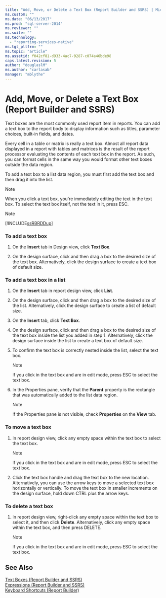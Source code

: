```yaml
---
title: "Add, Move, or Delete a Text Box (Report Builder and SSRS) | Microsoft Docs"
ms.custom: ""
ms.date: "06/13/2017"
ms.prod: "sql-server-2014"
ms.reviewer: ""
ms.suite: ""
ms.technology: 
  - "reporting-services-native"
ms.tgt_pltfrm: ""
ms.topic: "article"
ms.assetid: f042cf81-d933-4ac7-9287-c074a46bde98
caps.latest.revision: 5
author: "douglaslM"
ms.author: "carlasab"
manager: "mblythe"
---
```

# Add, Move, or Delete a Text Box (Report Builder and SSRS)
  Text boxes are the most commonly used report item in reports. You can add a text box to the report body to display information such as titles, parameter choices, built-in fields, and dates.  
  
 Every cell in a table or matrix is really a text box. Almost all report data displayed in a report with tables and matrices is the result of the report processor evaluating the contents of each text box in the report. As such, you can format cells in the same way you would format other text boxes outside the data region.  
  
 To add a text box to a list data region, you must first add the text box and then drag it into the list.  
  
> [!NOTE]  
>  When you click a text box, you're immediately editing the text in the text box. To select the text box itself, not the text in it, press ESC.  
  
> [!NOTE]  
>  [!INCLUDE[ssRBRDDup](../../includes/ssrbrddup-md.md)]  
  
### To add a text box  
  
1.  On the **Insert** tab in Design view, click **Text Box**.  
  
2.  On the design surface, click and then drag a box to the desired size of the text box. Alternatively, click the design surface to create a text box of default size.  
  
### To add a text box in a list  
  
1.  On the **Insert** tab in report design view, click **List**.  
  
2.  On the design surface, click and then drag a box to the desired size of the list. Alternatively, click the design surface to create a list of default size.  
  
3.  On the **Insert** tab, click **Text Box**.  
  
4.  On the design surface, click and then drag a box to the desired size of the text box inside the list you added in step 1. Alternatively, click the design surface inside the list to create a text box of default size.  
  
5.  To confirm the text box is correctly nested inside the list, select the text box.  
  
    > [!NOTE]  
    >  If you click in the text box and are in edit mode, press ESC to select the text box.  
  
6.  In the Properties pane, verify that the **Parent** property is the rectangle that was automatically added to the list data region.  
  
    > [!NOTE]  
    >  If the Properties pane is not visible, check **Properties** on the **View** tab.  
  
### To move a text box  
  
1.  In report design view, click any empty space within the text box to select the text box.  
  
    > [!NOTE]  
    >  If you click in the text box and are in edit mode, press ESC to select the text box.  
  
2.  Click the text box handle and drag the text box to the new location. Alternatively, you can use the arrow keys to move a selected text box horizontally or vertically. To move the text box in smaller increments on the design surface, hold down CTRL plus the arrow keys.  
  
### To delete a text box  
  
1.  In report design view, right-click any empty space within the text box to select it, and then click **Delete**. Alternatively, click any empty space within the text box, and then press DELETE.  
  
    > [!NOTE]  
    >  If you click in the text box and are in edit mode, press ESC to select the text box.  
  
## See Also  
 [Text Boxes &#40;Report Builder and SSRS&#41;](../../2014/reporting-services/text-boxes-report-builder-and-ssrs.md)   
 [Expressions &#40;Report Builder and SSRS&#41;](../../2014/reporting-services/expressions-report-builder-and-ssrs.md)   
 [Keyboard Shortcuts &#40;Report Builder&#41;](../../2014/reporting-services/keyboard-shortcuts-report-builder.md)  
  
  